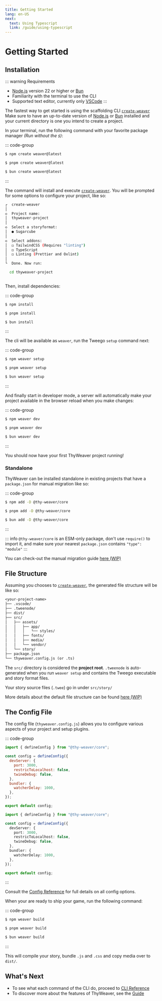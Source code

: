 ```yaml
---
title: Getting Started
lang: en-US
next:
  text: Using Typescript
  link: /guide/using-typescript
---
```


# Getting Started

## Installation
::: warning Requirements 
- [Node.js](https://nodejs.org/) version 22 or higher or [Bun](https://bun.sh/)
- Familiarity with the terminal to use the CLI
- Supported text editor, currently only [VSCode](https://code.visualstudio.com/)
:::

The fastest way to get started is using the scaffolding CLI [`create-weaver`](https://github.com/greatsquare0/thy-weaver/tree/main/packages/create-weaver)
Make sure to have an up-to-date version of [Node.js](https://nodejs.org/) or [Bun](https://bun.sh/) installed and your current directory is one you intend to create a project.

In your terminal, run the following command with your favorite package manager _(Run without the `$`)_:

::: code-group

```sh [npm]
$ npm create weaver@latest
```
```sh [pnpm]
$ pnpm create weaver@latest
```
```sh [bun]
$ bun create weaver@latest
```

:::

The command will install and execute [`create-weaver`](https://github.com/greatsquare0/thy-weaver/tree/main/packages/create-weaver). You will be prompted for some options to configure your project, like so:

```sh
┌  create-weaver 
│
◇  Project name:
│  thyweaver-project
│
◇  Select a storyformat:
│  ● Sugarcube
│
◇  Select addons:
│  ◻ TailwindCSS (Requires "linting")
│  ◻ TypeScript
│  ◻ Linting (Prettier and Oxlint)
│
└  Done. Now run:

  cd thyweaver-project
  
```

Then, install dependencies:

::: code-group

```sh [npm]
$ npm install 
```
```sh [pnpm]
$ pnpm install
```
```sh [bun]
$ bun install
```

:::

The cli will be available as `weaver`, run the Tweego `setup` command next:

::: code-group

```sh [npm]
$ npm weaver setup
```
```sh [pnpm]
$ pnpm weaver setup
```
```sh [bun]
$ bun weaver setup
```

:::

And finally start in developer mode, a server will automatically make your project available in the browser reload when you make changes:

::: code-group

```sh [npm]
$ npm weaver dev
```
```sh [pnpm]
$ pnpm weaver dev
```
```sh [bun]
$ bun weaver dev
```

:::

You should now have your first ThyWeaver project running!

### Standalone

ThyWeaver can be installed standalone in existing projects that have a `package.json` for manual migration like so:

::: code-group

```sh [npm]
$ npm add -D @thy-weaver/core 
```
```sh [pnpm]
$ pnpm add -D @thy-weaver/core
```
```sh [bun]
$ bun add -D @thy-weaver/core
```

:::

::: info
`@thy-weaver/core` is an ESM-only package, don't use `require()` to import it, and make sure your nearest `package.json` contains `"type": "module"`
:::

You can check-out the manual migration guide [here (WIP)](/guide/manual-migration) 


## File Structure

Assuming you chooses to [`create-weaver`](#installation), the generated file structure will be like so:

```txt
<your-project-name>
├── .vscode/ 
├── .tweenode/ 
├── dist/ 
├── src/ 
│   ├── assets/ 
│   │   ├── app/ 
│   │   │   └── styles/ 
│   │   ├── fonts/ 
│   │   ├── media/ 
│   │   └── vendor/ 
│   └── story/ 
├── package.json 
└── thyweaver.config.js (or .ts)
```

The `src/` directory is considered the **project root**. `.tweenode` is auto-generated when you run `weaver setup` and contains the Tweego executable and story format files.

Your story source files (`.twee`) go in under `src/story/`

More details about the default file structure can be found [here (WIP)](/reference/default-file-structure)


## The Config File

The config file (`thyweaver.config.js`) allows you to configure various aspects of your project and setup plugins.


::: code-group

```js [thyweaver.config.js]
import { defineConfig } from "@thy-weaver/core";

const config = defineConfig({
  devServer: {
    port: 3000,
    restricToLocalhost: false,
    twineDebug: false,
  },
  bundler: {
    watcherDelay: 1000,
  },
});

export default config;
```
```ts [thyweaver.config.ts]
import { defineConfig } from "@thy-weaver/core";

const config = defineConfig({
  devServer: {
    port: 3000,
    restricToLocalhost: false,
    twineDebug: false,
  },
  bundler: {
    watcherDelay: 1000,
  },
});

export default config;
```
:::

Consult the [Config Reference](/reference/config-file) for full details on all config options.

When your are ready to ship your game, run the following command:

::: code-group

```sh [npm]
$ npm weaver build 
```
```sh [pnpm]
$ pnpm weaver build
```
```sh [bun]
$ bun weaver build
```

:::

This will compile your story, bundle `.js` and `.css` and copy media over to `dist/`.

## What's Next

- To see what each command of the CLI do, proceed to [CLI Reference](/reference/cli)
- To discover more about the features of ThyWeaver, see the [Guide](/guide/using-typescript)

